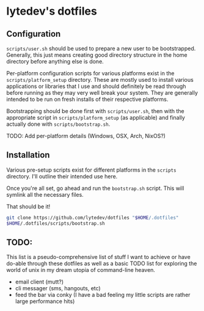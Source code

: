# lytedev's dotfiles

## Configuration

`scripts/user.sh` should be used to prepare a new user to be bootstrapped. Generally, this just means
creating good directory structure in the home directory before anything else is done.

Per-platform configuration scripts for various platforms exist in the `scripts/platform_setup` directory.
These are mostly used to install various applications or libraries that I use and should definitely
be read through before running as they may very well break your system. They are generally intended
to be run on fresh installs of their respective platforms.

Bootstrapping should be done first with `scripts/user.sh`, then with the appropriate script in
`scripts/platform_setup` (as applicable) and finally actually done with `scripts/bootstrap.sh`.

TODO: Add per-platform details (Windows, OSX, Arch, NixOS?)

## Installation

Various pre-setup scripts exist for different platforms in the `scripts`
directory. I'll outline their intended use here.

Once you're all set, go ahead and run the `bootstrap.sh` script. This will symlink all the necessary files.

That should be it!

```bash
git clone https://github.com/lytedev/dotfiles "$HOME/.dotfiles"
$HOME/.dotfiles/scripts/bootstrap.sh
```

## TODO:

This list is a pseudo-comprehensive list of stuff I want to achieve or have do-able through these dotfiles
as well as a basic TODO list for exploring the world of unix in my dream utopia of command-line heaven.

* email client (mutt?)
* cli messager (sms, hangouts, etc)
* feed the bar via conky (I have a bad feeling my little scripts are rather large performance hits)

